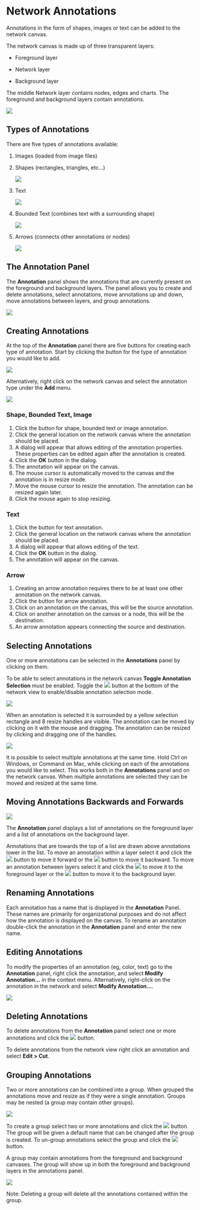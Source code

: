 <a id="network_annotations"> </a>
# Network Annotations

Annotations in the form of shapes, images or text can be added to the network canvas. 

The network canvas is made up of three transparent layers:

- Foreground layer

- Network layer

- Background layer

The middle Network layer contains nodes, edges and charts. The foreground and background 
layers contain annotations.

![](_static/images/Annotations/layers.png)


## Types of Annotations

There are five types of annotations available:

1. Images (loaded from image files)

2. Shapes (rectangles, triangles, etc...)

   ![](_static/images/Annotations/type_shape.png)

3. Text

   ![](_static/images/Annotations/type_text.png)

4. Bounded Text (combines text with a surrounding shape)

   ![](_static/images/Annotations/type_bounded_text.png)

5. Arrows (connects other annotations or nodes)

   ![](_static/images/Annotations/type_arrow.png)

 
## The Annotation Panel

The **Annotation** panel shows the annotations that are currently present on the foreground and 
background layers. The panel allows you to create and delete annotations, select annotations, 
move annotations up and down, move annotations between layers, and group annotations.

![](_static/images/Annotations/annotations_panel.png)


## Creating Annotations

At the top of the **Annotation** panel there are five buttons for creating each type of annotation. 
Start by clicking the button for the type of annotation you would like to add. 

![](_static/images/Annotations/annotations_panel_buttons.png)

Alternatively, right click on the network canvas and select the annotation type under the **Add** menu.

![](_static/images/Annotations/add_menu.png)

### Shape, Bounded Text, Image
1. Click the button for shape, bounded text or image annotation.
2. Click the general location on the network canvas where the annotation should be placed.
3. A dialog will appear that allows editing of the annotation properties. These properties can be edited 
  again after the annotation is created.
4. Click the **OK** button in the dialog.
5. The annotation will appear on the canvas. 
6. The mouse cursor is automatically moved to the canvas and the annotation is in resize mode. 
7. Move the mouse cursor to resize the annotation. The annotation can be resized again later.
8. Click the mouse again to stop resizing.

### Text
1. Click the button for text annotation.
2. Click the general location on the network canvas where the annotation should be placed.
3. A dialog will appear that allows editing of the text.
4. Click the **OK** button in the dialog.
5. The annotation will appear on the canvas. 

### Arrow
1. Creating an arrow annotation requires there to be at least one other annotation on the network canvas.
2. Click the button for arrow annotation.
3. Click on an annotation on the canvas, this will be the source annotation.
4. Click on another annotation on the canvas or a node, this will be the destination.
5. An arrow annotation appears connecting the source and destination.


## Selecting Annotations

One or more annotations can be selected in the **Annotations** panel by clicking on them. 

To be able to select annotations in the network canvas
**Toggle Annotation Selection** must be enabled. Toggle the 
![](_static/images/Annotations/button_annotation_selection.png)
button at the bottom of the network view to enable/disable annotation selection mode.

![](_static/images/Annotations/annotation_selection_mode.png)

When an annotation is selected it is surrounded by a yellow selection rectangle and 8 resize 
handles are visible. The annotation can be moved by clicking on it with the mouse and dragging. 
The annotation can be resized by clicking and dragging one of the handles.

![](_static/images/Annotations/selected.png)

It is possible to select multiple annotations at the same time. Hold Ctrl on Windows, 
or Command on Mac, while clicking on each of the annotations you would like to select. 
This works both in the **Annotations** panel and on the network canvas. When multiple annotations 
are selected they can be moved and resized at the same time.

## Moving Annotations Backwards and Forwards

![](_static/images/Annotations/annotations_panel_selected.png)

The **Annotation** panel displays a list of annotations on the foreground layer and a list of 
annotations on the background layer.

Annotations that are towards the top of a list are drawn above annotations lower in the list. 
To move an annotation within a layer select it and click the 
![](_static/images/Annotations/button_up.png) button to move it forward or the
![](_static/images/Annotations/button_down.png) button
to move it backward. To move an annotation between layers select it and click the
![](_static/images/Annotations/button_up_2.png)
to move it to the foreground layer or the
![](_static/images/Annotations/button_down_2.png)
button to move it to the background layer. 


## Renaming Annotations

Each annotation has a name that is displayed in the **Annotation** Panel. These names are primarily 
for organizational purposes and do not affect how the annotation is displayed on the canvas. To 
rename an annotation double-click the annotation in the **Annotation** panel and enter the new name.


## Editing Annotations

To modify the properties of an annotation (eg, color, text) go to the **Annotation** panel,
right click the annotation, and select **Modify Annotation...** in the context menu. Alternatively, 
right-click on the annotation in the network and select **Modify Annotation...**. 

![](_static/images/Annotations/modify_menu.png)

## Deleting Annotations

To delete annotations from the **Annotation** panel select one or more annotations and click the 
![](_static/images/Annotations/button_trash.png) button.

To delete annotations from the network view right click an annotation and select **Edit > Cut**.


## Grouping Annotations

Two or more annotations can be combined into a group. When grouped the annotations move and resize 
as if they were a single annotation. Groups may be nested (a group may contain other groups).

![](_static/images/Annotations/legend.png)

To create a group select two or more annotations and click the 
![](_static/images/Annotations/button_group.png) button. The group will be given a default 
name that can be changed after the group is created. To un-group annotations select the group and click the 
![](_static/images/Annotations/button_ungroup.png) button.

A group may contain annotations from the foreground and background canvases. The group will show up in 
both the foreground and background layers in the annotations panel. 

![](_static/images/Annotations/group_layers.png)

Note: Deleting a group will delete all the annotations contained within the group.




